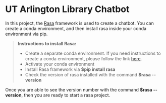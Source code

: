 # UT Arlington Library Chatbot


In this project, the [Rasa](https://rasa.com/docs/rasa/) framework is used to create a chatbot. You can create a conda environment, and then install rasa inside your conda environment via pip.

> **Instructions to install Rasa:**
> - Create a separate conda environment. If you need instructions to create a conda environment, please follow the link [here](https://docs.conda.io/projects/conda/en/latest/user-guide/overview.html).
> - Activate your conda environment
> - Install Rasa framework via **$pip install rasa**
> - Check the version of rasa installed with the command **$rasa --version**

Once you are able to see the version number with the command **$rasa --version**, then you are ready to start a rasa project.
